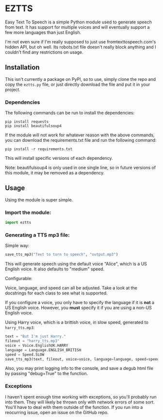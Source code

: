 # EZTTS

Easy Text To Speech is a simple Python module used to generate speech from text. It has support for multiple voices and will eventually support a few more languages than just English.

I'm not even sure if I'm really supposed to just use fromtexttospeech.com's hidden API, but oh well. Its robots.txt file doesn't really block anything and I couldn't find any restrictions on usage.

## Installation

This isn't currently a package on PyPI, so to use, simply clone the repo and copy the `eztts.py` file, or just directly download the file and put it in your project.

### Dependencies

The following commands can be run to install the dependencies:

```
pip install requests
pip install beautifulsoup4
```

If the module will not work for whatever reason with the above commands, you can download the requirements.txt file and run the following command:

```
pip install -r requirements.txt
```

This will install specific versions of each dependency.

Note: beautifulsoup4 is only used in one single line, so in future versions of this module, it may be removed as a dependency.


## Usage

Using the module is super simple.

### Import the module:

```Python
import eztts
```

### Generating a TTS mp3 file:

Simple way:

```Python
save_tts_mp3("Text to turn to speech", "output.mp3")
```

This will generate speech using the default voice "Alice", which is a US English voice. It also defaults to "medium" speed.

Configurable:

Voice, language, and speed can all be adjusted. Take a look at the docstrings for each class to see what is supported.

If you configure a voice, you only have to specify the language if it is **not** a US English voice. However, you **must** specify it if you are using a non-US English voice.

Using Harry voice, which is a brittish voice, in slow speed, generated to `harry_tts.mp3`:

```Python
text = "But I'm just Harry."
fileout = "harry_tts.mp3"
voice = Voice.EnglishUK.HARRY
language = Language.ENGLISH_BRITISH
speed = Speed.SLOW
save_tts_mp3(text, fileout, voice=voice, language=language, speed=speed)
```

Also, you may print logging info to the console, and save a degub html file by passing "debug=True" to the function.

### Exceptions

I haven't spent enough time working with exceptions, so you'll probably run into them. They will likely be thrown only with network errors of some sort. You'll have to deal with them outside of the function. If you run into a reocurring issue, open an issue on the GitHub repo.
